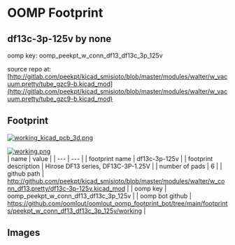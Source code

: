 # OOMP Footprint  
## df13c-3p-125v  by none  
  
oomp key: oomp_peekpt_w_conn_df13_df13c_3p_125v  
  
source repo at: [http://gitlab.com/peekpt/kicad_smisioto/blob/master/modules/walter/w_vacuum.pretty/tube_gzc9-b.kicad_mod](http://gitlab.com/peekpt/kicad_smisioto/blob/master/modules/walter/w_vacuum.pretty/tube_gzc9-b.kicad_mod)  
## Footprint  
  
[![working_kicad_pcb_3d.png](working_kicad_pcb_3d_600.png)](working_kicad_pcb_3d.png)  
  
[![working.png](working_600.png)](working.png)  
| name | value | 
| --- | --- | 
| footprint name | df13c-3p-125v | 
| footprint description | Hirose DF13 series, DF13C-3P-1.25V | 
| number of pads | 6 | 
| github path | http://github.com/peekpt/kicad_smisioto/blob/master/modules/walter/w_conn_df13.pretty/df13c-3p-125v.kicad_mod | 
| oomp key | oomp_peekpt_w_conn_df13_df13c_3p_125v | 
| oomp bot github | https://github.com/oomlout/oomlout_oomp_footprint_bot/tree/main/footprints/peekpt_w_conn_df13_df13c_3p_125v/working | 
## Images  
